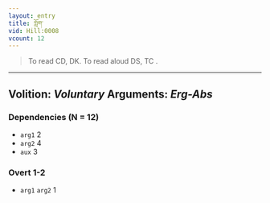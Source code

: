 ```yaml
---
layout: entry
title: ཀློག་
vid: Hill:0008
vcount: 12
---
```

> To read CD, DK\. To read aloud DS, TC \.

---
Volition: _Voluntary_
Arguments: _Erg-Abs_
---

### Dependencies (N = 12)
* `arg1` 2
* `arg2` 4
* `aux` 3


### Overt 1-2
* `arg1` `arg2` 1
